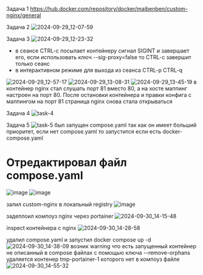 Задача 1
https://hub.docker.com/repository/docker/maibenben/custom-nginx/general

Задача 2
![2024-09-29_12-07-59](https://github.com/user-attachments/assets/3244e238-a7d6-4ffa-bd57-9d6c2b035a21)

Задача 3
![2024-09-29_12-23-32](https://github.com/user-attachments/assets/05920a91-875b-4459-a12c-c869954cc836)
- в сеансе CTRL-c посылает контейнеру сигнал SIGINT и завершает его, если использовать ключ --sig-proxy=false то CTRL-c завершит только сеанс
- в интерактивном режиме для выхода из сеанса CTRL-p CTRL-q

![2024-09-29_12-57-17](https://github.com/user-attachments/assets/20c132cf-7d64-4b5f-b18c-6b5124b225a1)
![2024-09-29_13-08-31](https://github.com/user-attachments/assets/da888784-af3a-409c-8a04-a936ee85277e)
![2024-09-29_13-45-19](https://github.com/user-attachments/assets/d9c2d702-f35d-435c-b2a3-f9676c3519b5)
в контейнер nginx стал слушать порт 81 вместо 80, а на хосте маппинг настроен на порт 80. После остановки контейнера и правки конфига с маппингом на порт 81 страница nginx снова стала открываться

Задача 4
![task-4](https://github.com/user-attachments/assets/6bc758e5-5e68-4731-8639-2fc6a5425f7b)

Задача 5
![task-5](https://github.com/user-attachments/assets/c283a735-f6d8-405b-b9b6-e610b20a98ed)
был запущен compose.yaml так как он имеет больший приоритет, если нет compose.yaml то запустится если есть docker-compose.yaml 

# Отредактировал файл compose.yaml
![image](https://github.com/user-attachments/assets/7720f42f-faf0-4f84-acb9-15b5452c37e3)
![image](https://github.com/user-attachments/assets/8e431060-4b0f-402b-a40c-2c47bccf20f3)

залил custom-nginx в локальный registry
![image](https://github.com/user-attachments/assets/336c5d7f-348b-41c3-a138-9e56443e9a1c)

задеплоил компоуз nginx через portainer
![2024-09-30_14-15-48](https://github.com/user-attachments/assets/e78f90a2-e6d4-4aaa-84f5-a8c9b65eb5fd)

inspect контейнера с nginx
![2024-09-30_14-28-58](https://github.com/user-attachments/assets/11e0b1f5-91b4-4f5d-9b92-f987fb43f7b7)

удалил compose.yaml и запустил docker compose up -d
![2024-09-30_14-38-09](https://github.com/user-attachments/assets/709cada6-270e-4b9e-b63e-8d1211245ab7)
возник warning что есть запущенный контейнер не описанный в compose файлах
с помощью ключа --remove-orphans удаляется контенер tmp-portainer-1 которого нет в компоуз файле
![2024-09-30_14-55-32](https://github.com/user-attachments/assets/6d96fc46-8937-4b90-b694-9877263106c0)



